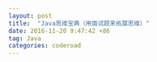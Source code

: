 ```yaml
---
layout: post
title:  "Java思维宝典（用面试题来拓展思维）"
date: 2016-11-20 9:47:42 +86
tag: Java
categories: coderoad
---
```

